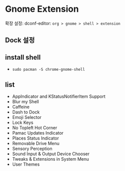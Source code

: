 # Gnome Extension

확장 설정: dconf-editor: `org > gnome > shell > extension`

## Dock 설정

## install shell

- `sudo pacman -S chrome-gnome-shell`

## list

- AppIndicator and KStatusNotifierItem Support
- Blur my Shell
- Caffeine
- Dash to Dock
- Emoji Selector
- Lock Keys
- No Topleft Hot Corner
- Pamac Updates Indicator
- Places Status Indicator
- Removable Drive Menu
- Sensory Perception
- Sound Input & Output Device Chooser
- Tweaks & Extensions in System Menu
- User Themes
